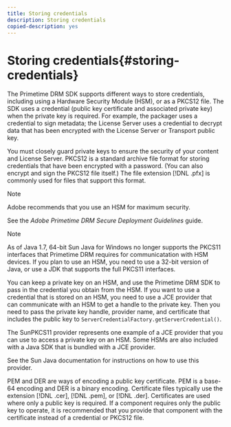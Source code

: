 ```yaml
---
title: Storing credentials
description: Storing credentials
copied-description: yes
---
```


# Storing credentials{#storing-credentials}

The Primetime DRM SDK supports different ways to store credentials, including using a Hardware Security Module (HSM), or as a PKCS12 file. The SDK uses a credential (public key certificate and associated private key) when the private key is required. For example, the packager uses a credential to sign metadata; the License Server uses a credential to decrypt data that has been encrypted with the License Server or Transport public key.

You must closely guard private keys to ensure the security of your content and License Server. PKCS12 is a standard archive file format for storing credentials that have been encrypted with a password. (You can also encrypt and sign the PKCS12 file itself.) The file extension [!DNL .pfx] is commonly used for files that support this format. 

>[!NOTE]
>
>Adobe recommends that you use an HSM for maximum security. 
>
>See the *Adobe Primetime DRM Secure Deployment Guidelines* guide.

>[!NOTE]
>
>As of Java 1.7, 64-bit Sun Java for Windows no longer supports the PKCS11 interfaces that Primetime DRM requires for communicatation with HSM devices. If you plan to use an HSM, you need to use a 32-bit version of Java, or use a JDK that supports the full PKCS11 interfaces.

You can keep a private key on an HSM, and use the Primetime DRM SDK to pass in the credential you obtain from the HSM. If you want to use a credential that is stored on an HSM, you need to use a JCE provider that can communicate with an HSM to get a handle to the private key. Then you need to pass the private key handle, provider name, and certificate that includes the public key to `ServerCredentialFactory.getServerCredential()`.

The SunPKCS11 provider represents one example of a JCE provider that you can use to access a private key on an HSM. Some HSMs are also included with a Java SDK that is bundled with a JCE provider.

See the Sun Java documentation for instructions on how to use this provider.

PEM and DER are ways of encoding a public key certificate. PEM is a base-64 encoding and DER is a binary encoding. Certificate files typically use the extension [!DNL .cer], [!DNL .pem], or [!DNL .der]. Certificates are used where only a public key is required. If a component requires only the public key to operate, it is recommended that you provide that component with the certificate instead of a credential or PKCS12 file. 
